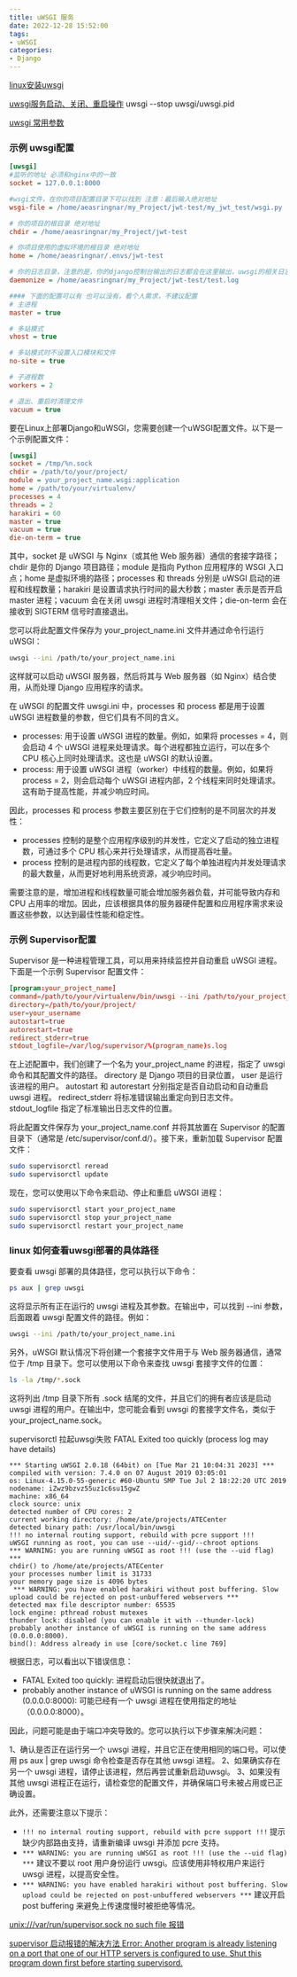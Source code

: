 ```yaml
---
title: uWSGI 服务
date: 2022-12-28 15:52:00
tags:
- uWSGI
categories:
- Django
---
```



[linux安装uwsgi](https://blog.csdn.net/SiShen654/article/details/109103116)

[uwsgi服务启动、关闭、重启操作](https://www.cnblogs.com/mengrennwpu/p/9727100.html)
uwsgi --stop uwsgi/uwsgi.pid


[uwsgi 常用参数](https://www.cnblogs.com/JIM-FAN/p/14680520.html)

### 示例 uwsgi配置
```ini
[uwsgi]
#监听的地址 必须和nginx中的一致
socket = 127.0.0.1:8000

#wsgi文件，在你的项目配置目录下可以找到 注意：最后输入绝对地址
wsgi-file = /home/aeasringnar/my_Project/jwt-test/my_jwt_test/wsgi.py

# 你的项目的根目录 绝对地址
chdir = /home/aeasringnar/my_Project/jwt-test

# 你项目使用的虚拟环境的根目录 绝对地址
home = /home/aeasringnar/.envs/jwt-test

# 你的日志目录，注意的是，你的django控制台输出的日志都会在这里输出，uwsgi的相关日志也在这里
daemonize = /home/aeasringnar/my_Project/jwt-test/test.log

#### 下面的配置可以有 也可以没有，看个人需求，不建议配置
# 主进程
master = true 

# 多站模式  
vhost = true 

# 多站模式时不设置入口模块和文件   
no-site = true 

# 子进程数  
workers = 2

# 退出、重启时清理文件 
vacuum = true
```

要在Linux上部署Django和uWSGI，您需要创建一个uWSGI配置文件。以下是一个示例配置文件：
```ini
[uwsgi]
socket = /tmp/%n.sock
chdir = /path/to/your/project/
module = your_project_name.wsgi:application
home = /path/to/your/virtualenv/
processes = 4
threads = 2
harakiri = 60
master = true
vacuum = true
die-on-term = true
```
其中，socket 是 uWSGI 与 Nginx（或其他 Web 服务器）通信的套接字路径；chdir 是你的 Django 项目路径；module 是指向 Python 应用程序的 WSGI 入口点；home 是虚拟环境的路径；processes 和 threads 分别是 uWSGI 启动的进程和线程数量；harakiri 是设置请求执行时间的最大秒数；master 表示是否开启 master 进程；vacuum 会在关闭 uwsgi 进程时清理相关文件；die-on-term 会在接收到 SIGTERM 信号时直接退出。

您可以将此配置文件保存为 your_project_name.ini 文件并通过命令行运行 uWSGI：
```bash
uwsgi --ini /path/to/your_project_name.ini
```
这样就可以启动 uWSGI 服务器，然后将其与 Web 服务器（如 Nginx）结合使用，从而处理 Django 应用程序的请求。

在 uWSGI 的配置文件 uwsgi.ini 中，processes 和 process 都是用于设置 uWSGI 进程数量的参数，但它们具有不同的含义。

- processes: 用于设置 uWSGI 进程的数量。例如，如果将 processes = 4，则会启动 4 个 uWSGI 进程来处理请求。每个进程都独立运行，可以在多个 CPU 核心上同时处理请求。这也是 uWSGI 的默认设置。
- process: 用于设置 uWSGI 进程（worker）中线程的数量。例如，如果将 process = 2，则会启动每个 uWSGI 进程内部，2 个线程来同时处理请求。这有助于提高性能，并减少响应时间。

因此，processes 和 process 参数主要区别在于它们控制的是不同层次的并发性：

- processes 控制的是整个应用程序级别的并发性，它定义了启动的独立进程数，可通过多个 CPU 核心来并行处理请求，从而提高吞吐量。
- process 控制的是进程内部的线程数，它定义了每个单独进程内并发处理请求的最大数量，从而更好地利用系统资源，减少响应时间。

需要注意的是，增加进程和线程数量可能会增加服务器负载，并可能导致内存和 CPU 占用率的增加。因此，应该根据具体的服务器硬件配置和应用程序需求来设置这些参数，以达到最佳性能和稳定性。


### 示例 Supervisor配置

Supervisor 是一种进程管理工具，可以用来持续监控并自动重启 uWSGI 进程。下面是一个示例 Supervisor 配置文件：
```conf
[program:your_project_name]
command=/path/to/your/virtualenv/bin/uwsgi --ini /path/to/your_project_name.ini
directory=/path/to/your/project/
user=your_username
autostart=true
autorestart=true
redirect_stderr=true
stdout_logfile=/var/log/supervisor/%(program_name)s.log
```
在上述配置中，我们创建了一个名为 your_project_name 的进程，指定了 uwsgi 命令和其配置文件的路径。
directory 是 Django 项目的目录位置，
user 是运行该进程的用户。
autostart 和 autorestart 分别指定是否自动启动和自动重启 uwsgi 进程。
redirect_stderr 将标准错误输出重定向到日志文件。
stdout_logfile 指定了标准输出日志文件的位置。

将此配置文件保存为 your_project_name.conf 并将其放置在 Supervisor 的配置目录下（通常是 /etc/supervisor/conf.d/）。接下来，重新加载 Supervisor 配置文件：

```bash
sudo supervisorctl reread
sudo supervisorctl update
```
现在，您可以使用以下命令来启动、停止和重启 uWSGI 进程：
```bash
sudo supervisorctl start your_project_name
sudo supervisorctl stop your_project_name
sudo supervisorctl restart your_project_name
```

### linux 如何查看uwsgi部署的具体路径

要查看 uwsgi 部署的具体路径，您可以执行以下命令：
```bash
ps aux | grep uwsgi
```
这将显示所有正在运行的 uwsgi 进程及其参数。在输出中，可以找到 --ini 参数，后面跟着 uwsgi 配置文件的路径。例如：
```bash
uwsgi --ini /path/to/your_project_name.ini
```
另外，uWSGI 默认情况下将创建一个套接字文件用于与 Web 服务器通信，通常位于 /tmp 目录下。您可以使用以下命令来查找 uwsgi 套接字文件的位置：
```bash
ls -la /tmp/*.sock
```
这将列出 /tmp 目录下所有 .sock 结尾的文件，并且它们的拥有者应该是启动 uwsgi 进程的用户。在输出中，您可能会看到 uwsgi 的套接字文件名，类似于 your_project_name.sock。








supervisorctl 拉起uwsgi失败 FATAL     Exited too quickly (process log may have details)
```log
*** Starting uWSGI 2.0.18 (64bit) on [Tue Mar 21 10:04:31 2023] ***
compiled with version: 7.4.0 on 07 August 2019 03:05:01
os: Linux-4.15.0-55-generic #60-Ubuntu SMP Tue Jul 2 18:22:20 UTC 2019
nodename: iZwz9bzvz55uz1c6su15gwZ
machine: x86_64
clock source: unix
detected number of CPU cores: 2
current working directory: /home/ate/projects/ATECenter
detected binary path: /usr/local/bin/uwsgi
!!! no internal routing support, rebuild with pcre support !!!
uWSGI running as root, you can use --uid/--gid/--chroot options
*** WARNING: you are running uWSGI as root !!! (use the --uid flag) *** 
chdir() to /home/ate/projects/ATECenter
your processes number limit is 31733
your memory page size is 4096 bytes
 *** WARNING: you have enabled harakiri without post buffering. Slow upload could be rejected on post-unbuffered webservers *** 
detected max file descriptor number: 65535
lock engine: pthread robust mutexes
thunder lock: disabled (you can enable it with --thunder-lock)
probably another instance of uWSGI is running on the same address (0.0.0.0:8000).
bind(): Address already in use [core/socket.c line 769]
```
根据日志，可以看出以下错误信息：

- FATAL Exited too quickly: 进程启动后很快就退出了。
- probably another instance of uWSGI is running on the same address (0.0.0.0:8000): 可能已经有一个 uwsgi 进程在使用指定的地址（0.0.0.0:8000）。

因此，问题可能是由于端口冲突导致的。您可以执行以下步骤来解决问题：

1、确认是否正在运行另一个 uwsgi 进程，并且它正在使用相同的端口号。可以使用 ps aux | grep uwsgi 命令检查是否存在其他 uwsgi 进程。
2、如果确实存在另一个 uwsgi 进程，请停止该进程，然后再尝试重新启动uwsgi。
3、如果没有其他 uwsgi 进程正在运行，请检查您的配置文件，并确保端口号未被占用或已正确设置。

此外，还需要注意以下提示：

- `!!! no internal routing support, rebuild with pcre support !!!` 提示缺少内部路由支持，请重新编译 uwsgi 并添加 pcre 支持。
- `*** WARNING: you are running uWSGI as root !!! (use the --uid flag) ***` 建议不要以 root 用户身份运行 uwsgi。应该使用非特权用户来运行 uwsgi 进程，以提高安全性。
- `*** WARNING: you have enabled harakiri without post buffering. Slow upload could be rejected on post-unbuffered webservers ***` 建议开启 post buffering 来避免上传速度慢时被拒绝等情况。

[unix:///var/run/supervisor.sock no such file 报错](https://www.cnblogs.com/aiyablog/p/16794403.html)


[supervisor 启动报错的解决方法 Error: Another program is already listening on a port that one of our HTTP servers is configured to use. Shut this program down first before starting supervisord.](https://blog.csdn.net/hello_world_wbg/article/details/85252160)